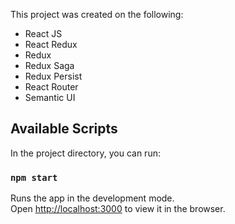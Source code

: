 This project was created on the following:
- React JS
- React Redux
- Redux
- Redux Saga
- Redux Persist
- React Router
- Semantic UI

## Available Scripts

In the project directory, you can run:

### `npm start`

Runs the app in the development mode.<br>
Open [http://localhost:3000](http://localhost:3000) to view it in the browser.
